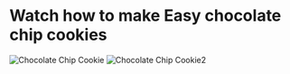 <h1>Watch how to make Easy chocolate chip cookies</h1>

![Chocolate Chip Cookie](https://assets.bonappetit.com/photos/5ca534485e96521ff23b382b/16:9/w_2560,c_limit/chocolate-chip-cookie.jpg)
![Chocolate Chip Cookie2](/chocolate-chip-cookie2)
